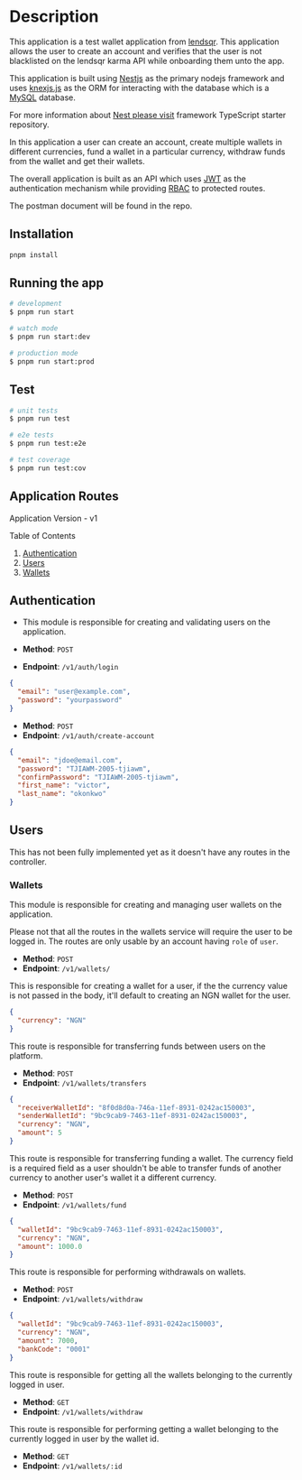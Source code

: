 # Description

This application is a test wallet application from [lendsqr](https://lendsqr.com). This application allows the user to create an account and verifies that the user is not blacklisted on the lendsqr karma API while onboarding them unto the app.

This application is built using [Nestjs](https://nestjs.org) as the primary nodejs framework and uses [knexjs.js](https://knexjs.com) as the ORM for interacting with the database which is a [MySQL](https://mysql.com) database.

For more information about [Nest please visit](https://github.com/nestjs/nest) framework TypeScript starter repository.

In this application a user can create an account, create multiple wallets in different currencies, fund a wallet in a particular currency, withdraw funds from the wallet and get their wallets.

The overall application is built as an API which uses [JWT](https://auth0.com/docs/secure/tokens/json-web-tokens) as the authentication mechanism while providing [RBAC](https://auth0.com/docs/manage-users/access-control/rbac) to protected routes.

The postman document will be found in the repo.

## Installation

```bash
pnpm install
```

## Running the app

```bash
# development
$ pnpm run start

# watch mode
$ pnpm run start:dev

# production mode
$ pnpm run start:prod
```

## Test

```bash
# unit tests
$ pnpm run test

# e2e tests
$ pnpm run test:e2e

# test coverage
$ pnpm run test:cov
```

## Application Routes

Application Version - v1

Table of Contents

1. [Authentication](#authentication)
2. [Users](#users)
3. [Wallets](#wallets)

## Authentication

- This module is responsible for creating and validating users on the application.

- **Method**: `POST`
- **Endpoint**: `/v1/auth/login`

```json
{
  "email": "user@example.com",
  "password": "yourpassword"
}
```

- **Method**: `POST`
- **Endpoint**: `/v1/auth/create-account`

```json
{
  "email": "jdoe@email.com",
  "password": "TJIAWM-2005-tjiawm",
  "confirmPassword": "TJIAWM-2005-tjiawm",
  "first_name": "victor",
  "last_name": "okonkwo"
}
```

## Users

This has not been fully implemented yet as it doesn't have any routes in the controller.

### Wallets

This module is responsible for creating and managing user wallets on the application.

Please not that all the routes in the wallets service will require the user to be logged in. The routes are only usable by an account having `role` of `user`.

- **Method**: `POST`
- **Endpoint**: `/v1/wallets/`

This is responsible for creating a wallet for a user, if the the currency value is not passed in the body, it'll default to creating an NGN wallet for the user.

```json
{
  "currency": "NGN"
}
```

This route is responsible for transferring funds between users on the platform.

- **Method**: `POST`
- **Endpoint**: `/v1/wallets/transfers`

```json
{
  "receiverWalletId": "8f0d8d0a-746a-11ef-8931-0242ac150003",
  "senderWalletId": "9bc9cab9-7463-11ef-8931-0242ac150003",
  "currency": "NGN",
  "amount": 5
}
```

This route is responsible for transferring funding a wallet.
The currency field is a required field as a user shouldn't be able to transfer funds of another currency to another user's wallet it a different currency.

- **Method**: `POST`
- **Endpoint**: `/v1/wallets/fund`

```json
{
  "walletId": "9bc9cab9-7463-11ef-8931-0242ac150003",
  "currency": "NGN",
  "amount": 1000.0
}
```

This route is responsible for performing withdrawals on wallets.

- **Method**: `POST`
- **Endpoint**: `/v1/wallets/withdraw`

```json
{
  "walletId": "9bc9cab9-7463-11ef-8931-0242ac150003",
  "currency": "NGN",
  "amount": 7000,
  "bankCode": "0001"
}
```

This route is responsible for getting all the wallets belonging to the currently logged in user.

- **Method**: `GET`
- **Endpoint**: `/v1/wallets/withdraw`

This route is responsible for performing getting a wallet belonging to the currently logged in user by the wallet id.

- **Method**: `GET`
- **Endpoint**: `/v1/wallets/:id`
